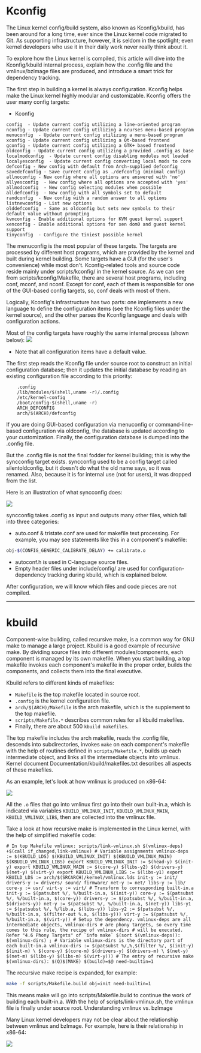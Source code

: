 # Kconfig
The Linux kernel config/build system, also known as Kconfig/kbuild, has been around for a long time, ever since the Linux kernel code migrated to Git. As supporting infrastructure, however, it is seldom in the spotlight; even kernel developers who use it in their daily work never really think about it.

To explore how the Linux kernel is compiled, this article will dive into the Kconfig/kbuild internal process, explain how the .config file and the vmlinux/bzImage files are produced, and introduce a smart trick for dependency tracking.

The first step in building a kernel is always configuration. Kconfig helps make the Linux kernel highly modular and customizable. Kconfig offers the user many config targets:

- Kconfig
```
config  - Update current config utilizing a line-oriented program
nconfig - Update current config utilizing a ncurses menu-based program
menuconfig  - Update current config utilizing a menu-based program
xconfig - Update current config utilizing a Qt-based frontend
gconfig - Update current config utilizing a GTK+ based frontend
oldconfig - Update current config utilizing a provided .config as base
localmodconfig  - Update current config disabling modules not loaded
localyesconfig  - Update current config converting local mods to core
defconfig - New config with default from Arch-supplied defconfig
savedefconfig - Save current config as ./defconfig (minimal config)
allnoconfig - New config where all options are answered with 'no'
allyesconfig  - New config where all options are accepted with 'yes'
allmodconfig  - New config selecting modules when possible
alldefconfig  - New config with all symbols set to default
randconfig  - New config with a random answer to all options
listnewconfig - List new options
olddefconfig  - Same as oldconfig but sets new symbols to their default value without prompting
kvmconfig - Enable additional options for KVM guest kernel support
xenconfig - Enable additional options for xen dom0 and guest kernel support
tinyconfig  - Configure the tiniest possible kernel
```
The menuconfig is the most popular of these targets. The targets are processed by different host programs, which are provided by the kernel and built during kernel building. Some targets have a GUI (for the user's convenience) while most don't. Kconfig-related tools and source code reside mainly under scripts/kconfig/ in the kernel source. As we can see from scripts/kconfig/Makefile, there are several host programs, including conf, mconf, and nconf. Except for conf, each of them is responsible for one of the GUI-based config targets, so, conf deals with most of them.

Logically, Kconfig's infrastructure has two parts: one implements a new language to define the configuration items (see the Kconfig files under the kernel source), and the other parses the Kconfig language and deals with configuration actions.

Most of the config targets have roughly the same internal process (shown below):
![](https://github.com/nu11secur1ty/Kernel-and-Types-of-kernels/blob/master/The-secrets-of-Kconfig/wall/1.png)


- Note that all configuration items have a default value.

The first step reads the Kconfig file under source root to construct an initial configuration database; then it updates the initial database by reading an existing configuration file according to this priority:
```
    .config
    /lib/modules/$(shell,uname -r)/.config
    /etc/kernel-config
    /boot/config-$(shell,uname -r)
    ARCH_DEFCONFIG
    arch/$(ARCH)/defconfig
```
If you are doing GUI-based configuration via menuconfig or command-line-based configuration via oldconfig, the database is updated according to your customization. Finally, the configuration database is dumped into the .config file.

But the .config file is not the final fodder for kernel building; this is why the syncconfig target exists. syncconfig used to be a config target called silentoldconfig, but it doesn't do what the old name says, so it was renamed. Also, because it is for internal use (not for users), it was dropped from the list.

Here is an illustration of what syncconfig does:

![](https://github.com/nu11secur1ty/Kernel-and-Types-of-kernels/blob/master/The-secrets-of-Kconfig/wall/2.png)

syncconfig takes .config as input and outputs many other files, which fall into three categories:

- auto.conf & tristate.conf are used for makefile text processing. For example, you may see statements like this in a component's makefile: 

```bash
obj-$(CONFIG_GENERIC_CALIBRATE_DELAY) += calibrate.o
```
- autoconf.h is used in C-language source files.
- Empty header files under include/config/ are used for configuration-dependency tracking during kbuild, which is explained below.

After configuration, we will know which files and code pieces are not compiled.

--------------------------------------------------------------------------------

# kbuild

Component-wise building, called recursive make, is a common way for GNU make to manage a large project. Kbuild is a good example of recursive make. By dividing source files into different modules/components, each component is managed by its own makefile. When you start building, a top makefile invokes each component's makefile in the proper order, builds the components, and collects them into the final executive.

Kbuild refers to different kinds of makefiles:

- `Makefile` is the top makefile located in source root.
- `.config` is the kernel configuration file.
- `arch/$(ARCH)/Makefile` is the arch makefile, which is the supplement to the top makefile.
- `scripts/Makefile.*` describes common rules for all kbuild makefiles.
- Finally, there are about 500 `kbuild makefiles`.

The top makefile includes the arch makefile, reads the .config file, descends into subdirectories, invokes `make` on each component's makefile with the help of routines defined in `scripts/Makefile.*`, builds up each intermediate object, and links all the intermediate objects into vmlinux. Kernel document Documentation/kbuild/makefiles.txt describes all aspects of these makefiles.

As an example, let's look at how vmlinux is produced on x86-64:

![](https://github.com/nu11secur1ty/Kernel-and-Types-of-kernels/blob/master/The-secrets-of-Kconfig/wall/3.png)


All the `.o` files that go into vmlinux first go into their own built-in.a, which is indicated via variables `KBUILD_VMLINUX_INIT`, `KBUILD_VMLINUX_MAIN`, `KBUILD_VMLINUX_LIBS`, then are collected into the vmlinux file.

Take a look at how recursive make is implemented in the Linux kernel, with the help of simplified makefile code:


```
# In top Makefile vmlinux: scripts/link-vmlinux.sh $(vmlinux-deps) +$(call if_changed,link-vmlinux) # Variable assignments vmlinux-deps := $(KBUILD_LDS) $(KBUILD_VMLINUX_INIT) $(KBUILD_VMLINUX_MAIN) $(KBUILD_VMLINUX_LIBS) export KBUILD_VMLINUX_INIT := $(head-y) $(init-y) export KBUILD_VMLINUX_MAIN := $(core-y) $(libs-y2) $(drivers-y) $(net-y) $(virt-y) export KBUILD_VMLINUX_LIBS := $(libs-y1) export KBUILD_LDS := arch/$(SRCARCH)/kernel/vmlinux.lds init-y := init/ drivers-y := drivers/ sound/ firmware/ net-y := net/ libs-y := lib/ core-y := usr/ virt-y := virt/ # Transform to corresponding built-in.a init-y := $(patsubst %/, %/built-in.a, $(init-y)) core-y := $(patsubst %/, %/built-in.a, $(core-y)) drivers-y := $(patsubst %/, %/built-in.a, $(drivers-y)) net-y := $(patsubst %/, %/built-in.a, $(net-y)) libs-y1 := $(patsubst %/, %/lib.a, $(libs-y)) libs-y2 := $(patsubst %/, %/built-in.a, $(filter-out %.a, $(libs-y))) virt-y := $(patsubst %/, %/built-in.a, $(virt-y)) # Setup the dependency. vmlinux-deps are all intermediate objects, vmlinux-dirs # are phony targets, so every time comes to this rule, the recipe of vmlinux-dirs # will be executed. Refer "4.6 Phony Targets" of `info make` $(sort $(vmlinux-deps)): $(vmlinux-dirs) ; # Variable vmlinux-dirs is the directory part of each built-in.a vmlinux-dirs := $(patsubst %/,%,$(filter %/, $(init-y) $(init-m) \ $(core-y) $(core-m) $(drivers-y) $(drivers-m) \ $(net-y) $(net-m) $(libs-y) $(libs-m) $(virt-y))) # The entry of recursive make $(vmlinux-dirs): $(Q)$(MAKE) $(build)=$@ need-builtin=1
```

The recursive make recipe is expanded, for example:

```bash
make -f scripts/Makefile.build obj=init need-builtin=1
```


This means make will go into scripts/Makefile.build to continue the work of building each built-in.a. With the help of scripts/link-vmlinux.sh, the vmlinux file is finally under source root.
Understanding vmlinux vs. bzImage

Many Linux kernel developers may not be clear about the relationship between vmlinux and bzImage. For example, here is their relationship in x86-64:

![](https://github.com/nu11secur1ty/Kernel-and-Types-of-kernels/blob/master/The-secrets-of-Kconfig/wall/4.png)


